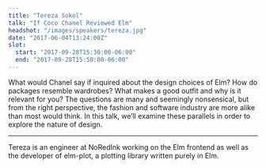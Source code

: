 ```yaml
---
title: "Tereza Sokol"
talk: "If Coco Chanel Reviewed Elm"
headshot: "/images/speakers/tereza.jpg"
date: "2017-06-04T13:24:00Z"
slot:
  start: "2017-09-28T15:30:00-06:00"
  end: "2017-09-28T15:50:00-06:00"
---
```


What would Chanel say if inquired about the design choices of Elm? How do packages resemble wardrobes? What makes a good outfit and why is it relevant for you? The questions are many and seemingly nonsensical, but from the right perspective, the fashion and software industry are more alike than most would think. In this talk, we’ll examine these parallels in order to explore the nature of design.

---

Tereza is an engineer at NoRedInk working on the Elm frontend as well as the developer of elm-plot, a plotting library written purely in Elm.

<!--more-->
